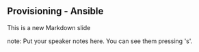 ##  Provisioning - Ansible

This is a new Markdown slide

note:
    Put your speaker notes here.
    You can see them pressing 's'.
